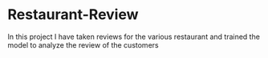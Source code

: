 # Restaurant-Review
In this project I have taken reviews for the various restaurant and trained the model to analyze the review of the customers
